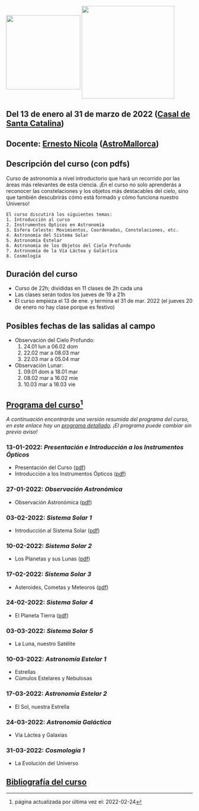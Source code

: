 [<img src="https://e-nicola.github.io/Astro-Curso-2022a/IMG/casal_santa_catalina.png" width=200 align=center>](https://casalsdebarri.cat/casals/cb-santa-catalina/)
[<img src="https://e-nicola.github.io/Astro-Curso-2022a/IMG/logo-astromallorca4.png" width=250 align=center>](https://astromallorca.wordpress.com/)
## Del 13 de enero al 31 de marzo de 2022 ([Casal de Santa Catalina](https://casalsdebarri.cat/casals/cb-santa-catalina/))
## Docente: [Ernesto Nicola](https://e-nicola.github.io/Astro-Curso-2022a/bio.html) ([AstroMallorca](https://astromallorca.wordpress.com/))
## Descripción del curso (con pdfs)
Curso de astronomía a nivel introductorio que hará un recorrido por las áreas más relevantes de esta ciencia. ¡En el curso no solo aprenderás a reconocer las constelaciones y los objetos más destacables del cielo, sino que también descubrirás cómo está formado y cómo funciona nuestro Universo! 
```
El curso discutirá los siguientes temas:
1. Introducción al curso
2. Instrumentos Ópticos en Astronomía
3. Esfera Celeste: Movimientos, Coordenadas, Constelaciones, etc.
4. Astronomía del Sistema Solar
5. Astronomía Estelar
6. Astronomía de los Objetos del Cielo Profundo
7. Astronomía de la Vía Láctea y Galáctica
8. Cosmología
```
## Duración del curso
* Curso de 22h; divididas en 11 clases de 2h cada una
* Las clases serán todos los jueves de 19 a 21h
* El curso empieza el 13 de ene. y termina el 31 de mar. 2022 (el jueves 20 de enero no hay clase porque es festivo)

## Posibles fechas de las salidas al campo
* Observación del Cielo Profundo:
    1. 24.01 lun	a	06.02 dom
    2. 22.02 mar	a	08.03 mar
    3. 22.03 mar	a	05.04 mar
* Observación Lunar:
    1. 09.01 dom 	a	18.01 mar
    2. 08.02 mar 	a	16.02 mie
    3. 10.03 mar 	a	18.03 vie

## [Programa del curso](https://e-nicola.github.io/Astro-Curso-2022a/programa.html)[^1]
_A continuación encontrarás una versión resumida del programa del curso, en este enlace hay un [programa detallado](https://e-nicola.github.io/Astro-Curso-2022a/programa.html).
¡El programa puede cambiar sin previo aviso!_

### 13-01-2022: _Presentación e Introducción a los Instrumentos Ópticos_
* Presentación del Curso ([pdf](2022-01-13_Info_Curso_v1.pdf))
* Introducción a los Instrumentos Ópticos ([pdf](2022-01-13_Instrumentos_Oticos_v1.pdf))

### 27-01-2022: _Observación Astronómica_
* Observación Astronómica ([pdf](2022-01-27_Observación_Astronómica_v1.pdf))

### 03-02-2022: _Sistema Solar 1_
* Introducción al Sistema Solar ([pdf](2022-02-03_Sistema_Solar_Intro_v1.pdf))

### 10-02-2022: _Sistema Solar 2_
* Los Planetas y sus Lunas ([pdf](2022-02-10_Sistema_Solar_Planetas_v1.pdf))

### 17-02-2022: _Sistema Solar 3_
* Asteroides, Cometas y Meteoros ([pdf](2022-02-17_Asteroides_y_Cometas_v1.pdf))

### 24-02-2022: _Sistema Solar 4_
* El Planeta Tierra ([pdf](2022-02-24_Planeta_Tierra_v1.pdf))

### 03-03-2022: _Sistema Solar 5_
* La Luna, nuestro Satélite

### 10-03-2022: _Astronomía Estelar 1_
* Estrellas 
* Cúmulos Estelares y Nebulosas

### 17-03-2022: _Astronomía Estelar 2_
* El Sol, nuestra Estrella

### 24-03-2022: _Astronomía Galáctica_
* Vía Láctea y Galaxias

### 31-03-2022: _Cosmología 1_
* La Evolución del Universo

## [Bibliografía del curso](https://e-nicola.github.io/Astro-Curso-2022a/bibliografía.html)

[^1]: página actualizada por última vez el: 2022-02-24
